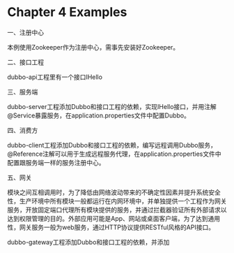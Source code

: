 Chapter 4 Examples
==================
一、注册中心

本例使用Zookeeper作为注册中心，需事先安装好Zookeeper。

二、接口工程

dubbo-api工程里有一个接口IHello

三、服务端

dubbo-server工程添加Dubbo和接口工程的依赖，实现IHello接口，并用注解@Service暴露服务，在application.properties文件中配置Dubbo。

四、消费方

dubbo-client工程添加Dubbo和接口工程的依赖，编写远程调用Dubbo服务，@Reference注解可以用于生成远程服务代理，在application.properties文件中配置跟服务端一样的服务注册中心。

五、网关

模块之间互相调用时，为了降低由网络波动带来的不确定性因素并提升系统安全性，生产环境中所有模块一般都运行在内网环境中，并单独提供一个工程作为网关服务，开放固定端口代理所有模块提供的服务，并通过拦截器验证所有外部请求以达到权限管理的目的。外部应用可能是App、网站或桌面客户端，为了达到通用性，网关服务一般为web服务，通过HTTP协议提供RESTful风格的API接口。

dubbo-gateway工程添加Dubbo和接口工程的依赖，并添加
